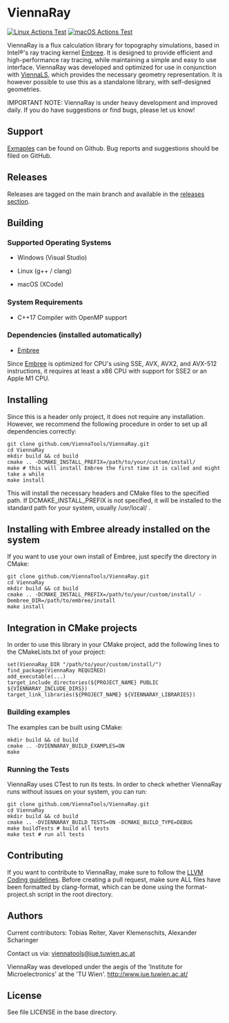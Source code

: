 # ViennaRay
[![Linux Actions Test](https://github.com/ViennaTools/ViennaRay/actions/workflows/linux_test.yml/badge.svg?branch=main)](https://github.com/ViennaTools/ViennaRay/actions/workflows/linux_test.yml)
[![macOS Actions Test](https://github.com/ViennaTools/ViennaRay/actions/workflows/macos_test.yml/badge.svg?branch=main)](https://github.com/ViennaTools/ViennaRay/actions/workflows/macos_test.yml)


ViennaRay is a flux calculation library for topography simulations, based in Intel®'s ray tracing kernel [Embree](https://www.embree.org/). It is designed to provide efficient and high-performance ray tracing, while maintaining a simple and easy to use interface. ViennaRay was developed and optimized for use in conjunction with [ViennaLS](https://github.com/ViennaTools/ViennaLS), which provides the necessary geometry representation. It is however possible to use this as a standalone library, with self-designed geometries.

IMPORTANT NOTE: ViennaRay is under heavy development and improved daily. If you do have suggestions or find bugs, please let us know!

## Support

[Exmaples](https://github.com/ViennaTools/ViennaRay/tree/main/Examples) can be found on Github. Bug reports and suggestions should be filed on GitHub.

## Releases

Releases are tagged on the main branch and available in the [releases section](https://github.com/ViennaTools/ViennaRay/releases).

## Building

### Supported Operating Systems

* Windows (Visual Studio)

* Linux (g++ / clang)

* macOS (XCode)

### System Requirements

* C++17 Compiler with OpenMP support

### Dependencies (installed automatically)

* [Embree](https://github.com/embree/embree)

Since [Embree](https://www.embree.org/) is optimized for CPU's using SSE, AVX, AVX2, and AVX-512 instructions, it requires at least a x86 CPU with support for SSE2 or an Apple M1 CPU.

## Installing 

Since this is a header only project, it does not require any installation. However, we recommend the following procedure in order to set up all dependencies correctly:

```
git clone github.com/ViennaTools/ViennaRay.git
cd ViennaRay
mkdir build && cd build
cmake .. -DCMAKE_INSTALL_PREFIX=/path/to/your/custom/install/
make # this will install Embree the first time it is called and might take a while
make install
```

This will install the necessary headers and CMake files to the specified path. If DCMAKE_INSTALL_PREFIX is not specified, it will be installed to the standard path for your system, usually /usr/local/ .

## Installing with Embree already installed on the system

If you want to use your own install of Embree, just specify the directory in CMake:

```
git clone github.com/ViennaTools/ViennaRay.git
cd ViennaRay
mkdir build && cd build
cmake .. -DCMAKE_INSTALL_PREFIX=/path/to/your/custom/install/ -Dembree_DIR=/path/to/embree/install
make install
```

## Integration in CMake projects

In order to use this library in your CMake project, add the following lines to the CMakeLists.txt of your project:

```
set(ViennaRay_DIR "/path/to/your/custom/install/")
find_package(ViennaRay REQUIRED)
add_executable(...)
target_include_directories(${PROJECT_NAME} PUBLIC ${VIENNARAY_INCLUDE_DIRS})
target_link_libraries(${PROJECT_NAME} ${VIENNARAY_LIBRARIES})
```

### Building examples

The examples can be built using CMake:

```
mkdir build && cd build
cmake .. -DVIENNARAY_BUILD_EXAMPLES=ON
make
```

### Running the Tests

ViennaRay uses CTest to run its tests.
In order to check whether ViennaRay runs without issues on your system, you can run:

```
git clone github.com/ViennaTools/ViennaRay.git
cd ViennaRay
mkdir build && cd build
cmake .. -DVIENNARAY_BUILD_TESTS=ON -DCMAKE_BUILD_TYPE=DEBUG
make buildTests # build all tests
make test # run all tests
```

## Contributing

If you want to contribute to ViennaRay, make sure to follow the [LLVM Coding guidelines](https://llvm.org/docs/CodingStandards.html). Before creating a pull request, make sure ALL files have been formatted by clang-format, which can be done using the format-project.sh script in the root directory.

## Authors

Current contributors: Tobias Reiter, Xaver Klemenschits, Alexander Scharinger

Contact us via: viennatools@iue.tuwien.ac.at

ViennaRay was developed under the aegis of the 'Institute for Microelectronics' at the 'TU Wien'.
http://www.iue.tuwien.ac.at/

License
--------------------------
See file LICENSE in the base directory.